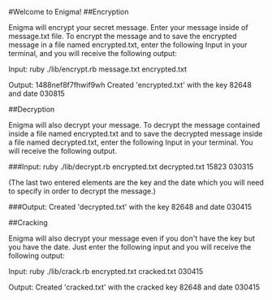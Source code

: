 #Welcome to Enigma!
##Encryption

Enigma will encrypt your secret message. Enter your message inside of message.txt file. To encrypt the message and to save the encrypted message in a file named encrypted.txt, enter the following Input in your terminal, and you will receive the following output:

Input: ruby ./lib/encrypt.rb message.txt encrypted.txt

Output: 1488nef8f7fhwif9wh Created 'encrypted.txt' with the key 82648 and date 030815

##Decryption

Enigma will also decrypt your message. To decrypt the message contained inside a file named encrypted.txt and to save the decrypted message inside a file named decrypted.txt, enter the following Input in your terminal. You will receive the following output.

###Input:
ruby ./lib/decrypt.rb encrypted.txt decrypted.txt 15823 030315

(The last two entered elements are the key and the date which you will need to specify in order to decrypt the message.)

###Output: Created 'decrypted.txt' with the key 82648 and date 030415

##Cracking

Enigma will also decrypt your message even if you don't have the key but you have the date. Just enter the following input and you will receive the following output:

Input: ruby ./lib/crack.rb encrypted.txt cracked.txt 030415

Output: Created 'cracked.txt' with the cracked key 82648 and date 030415
